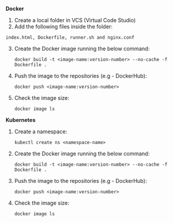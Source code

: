**Docker**

1. Create a local folder in VCS (Virtual Code Studio)
2. Add the following files inside the folder: 
```
index.html, Dockerfile, runner.sh and nginx.conf
```
3. Create the Docker image running the below command: 
    ```
    docker build -t <image-name:version-number> --no-cache -f Dockerfile .
    ```
4. Push the image to the repositories (e.g - DockerHub):
    ```
    docker push <image-name:version-number>
    ```
5. Check the image size:
    ```
    docker image ls
    ```

**Kubernetes**

1. Create a namespace: 
	```
	kubectl create ns <namespace-name>
	```
3. Create the Docker image running the below command: 
    ```
    docker build -t <image-name:version-number> --no-cache -f Dockerfile .
    ```
4. Push the image to the repositories (e.g - DockerHub):
    ```
    docker push <image-name:version-number>
    ```
5. Check the image size:
    ```
    docker image ls
    ```
